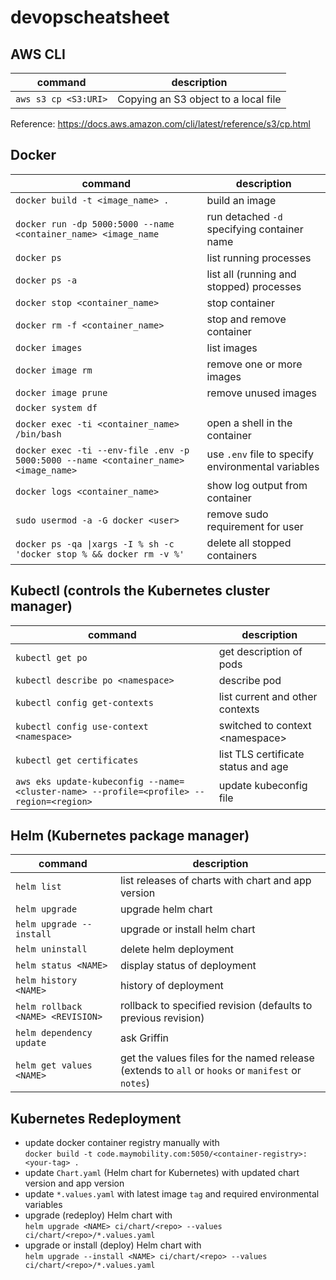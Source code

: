 # devopscheatsheet
## AWS CLI
command|description
---|---
`aws s3 cp <S3:URI>`| Copying an S3 object to a local file

Reference: https://docs.aws.amazon.com/cli/latest/reference/s3/cp.html

## Docker
command|description
---|---
`docker build -t <image_name> .` | build an image
`docker run -dp 5000:5000 --name <container_name> <image_name` | run detached `-d` specifying container name
`docker ps` | list running processes
`docker ps -a` | list all (running and stopped) processes
`docker stop <container_name>` | stop container
`docker rm -f <container_name>` | stop and remove container
`docker images` | list images
`docker image rm` | remove one or more images
`docker image prune` | remove unused images
`docker system df` | 
`docker exec -ti <container_name> /bin/bash` | open a shell in the container
`docker exec -ti --env-file .env -p 5000:5000 --name <container_name> <image_name>` | use `.env` file to specify environmental variables
`docker logs <container_name>` | show log output from container
`sudo usermod -a -G docker <user>` | remove sudo requirement for user
`docker ps -qa \|xargs -I % sh -c 'docker stop % && docker rm -v %'` | delete all stopped containers

## Kubectl (controls the Kubernetes cluster manager)
command|description
---|---
`kubectl get po` | get description of pods
`kubectl describe po <namespace>` | describe pod
`kubectl config get-contexts` | list current and other contexts
`kubectl config use-context <namespace>` | switched to context \<namespace>
`kubectl get certificates` | list TLS certificate status and age
`aws eks update-kubeconfig --name=<cluster-name> --profile=<profile> --region=<region>` | update kubeconfig file

## Helm (Kubernetes package manager)
command|description
---|---
`helm list` | list releases of charts with chart and app version
`helm upgrade` | upgrade helm chart
`helm upgrade --install` | upgrade or install helm chart
`helm uninstall` | delete helm deployment
`helm status <NAME>` | display status of deployment
`helm history <NAME>` | history of deployment
`helm rollback <NAME> <REVISION>` | rollback to specified revision (defaults to previous revision)
`helm dependency update` | ask Griffin
`helm get values <NAME>` | get the values files for the named release (extends to `all` or `hooks` or `manifest` or `notes`)

## Kubernetes Redeployment
- update docker container registry manually with  
`docker build -t code.maymobility.com:5050/<container-registry>:<your-tag> .`
- update `Chart.yaml` (Helm chart for Kubernetes) with updated chart version and app version
- update `*.values.yaml` with latest image `tag` and required environmental variables
- upgrade (redeploy) Helm chart with  
`helm upgrade <NAME> ci/chart/<repo> --values ci/chart/<repo>/*.values.yaml`
- upgrade or install (deploy) Helm chart with  
`helm upgrade --install <NAME> ci/chart/<repo> --values ci/chart/<repo>/*.values.yaml`
